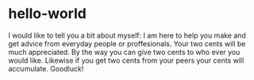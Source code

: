 # hello-world
I would like to tell you a bit about myself: I am here to help you make and get advice from everyday people or proffesionals. 
Your two cents will be much appreciated. 
By the way you can give two cents to who ever you would like. 
Likewise if you get two cents from your peers your cents will accumulate. 
Goodluck!
